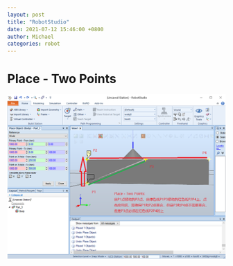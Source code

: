 ```yaml
---
layout: post
title: "RobotStudio"
date: 2021-07-12 15:46:00 +0800
author: Michael
categories: robot
---
```


# Place - Two Points
![日志文件夹](/assets/robot/Place_TwoPoints.png)
